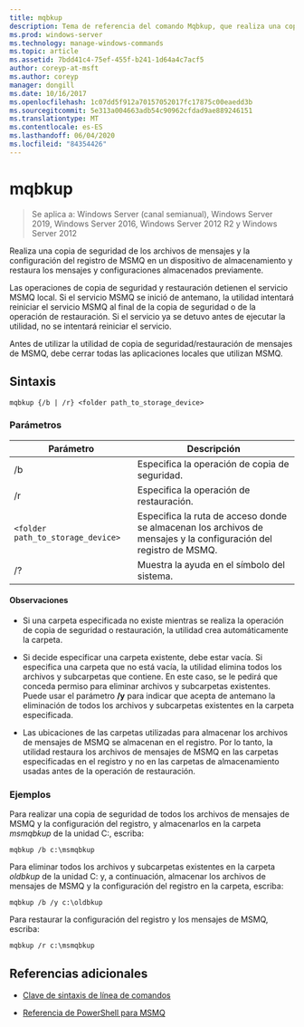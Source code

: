 ```yaml
---
title: mqbkup
description: Tema de referencia del comando Mqbkup, que realiza una copia de seguridad de los archivos de mensajes de MSMQ y de la configuración del registro en un dispositivo de almacenamiento y restaura los mensajes y configuraciones almacenados previamente.
ms.prod: windows-server
ms.technology: manage-windows-commands
ms.topic: article
ms.assetid: 7bdd41c4-75ef-455f-b241-1d64a4c7acf5
author: coreyp-at-msft
ms.author: coreyp
manager: dongill
ms.date: 10/16/2017
ms.openlocfilehash: 1c07dd5f912a70157052017fc17875c00eaedd3b
ms.sourcegitcommit: 5e313a004663adb54c90962cfdad9ae889246151
ms.translationtype: MT
ms.contentlocale: es-ES
ms.lasthandoff: 06/04/2020
ms.locfileid: "84354426"
---
```

# <a name="mqbkup"></a>mqbkup

> Se aplica a: Windows Server (canal semianual), Windows Server 2019, Windows Server 2016, Windows Server 2012 R2 y Windows Server 2012

Realiza una copia de seguridad de los archivos de mensajes y la configuración del registro de MSMQ en un dispositivo de almacenamiento y restaura los mensajes y configuraciones almacenados previamente.

Las operaciones de copia de seguridad y restauración detienen el servicio MSMQ local. Si el servicio MSMQ se inició de antemano, la utilidad intentará reiniciar el servicio MSMQ al final de la copia de seguridad o de la operación de restauración. Si el servicio ya se detuvo antes de ejecutar la utilidad, no se intentará reiniciar el servicio.

Antes de utilizar la utilidad de copia de seguridad/restauración de mensajes de MSMQ, debe cerrar todas las aplicaciones locales que utilizan MSMQ.

## <a name="syntax"></a>Sintaxis

```
mqbkup {/b | /r} <folder path_to_storage_device>
```

### <a name="parameters"></a>Parámetros

| Parámetro | Descripción |
| ------- | -------- |
| /b | Especifica la operación de copia de seguridad. |
| /r | Especifica la operación de restauración. |
| `<folder path_to_storage_device>` | Especifica la ruta de acceso donde se almacenan los archivos de mensajes y la configuración del registro de MSMQ. |
| /? | Muestra la ayuda en el símbolo del sistema. |

#### <a name="remarks"></a>Observaciones

- Si una carpeta especificada no existe mientras se realiza la operación de copia de seguridad o restauración, la utilidad crea automáticamente la carpeta.

- Si decide especificar una carpeta existente, debe estar vacía. Si especifica una carpeta que no está vacía, la utilidad elimina todos los archivos y subcarpetas que contiene. En este caso, se le pedirá que conceda permiso para eliminar archivos y subcarpetas existentes. Puede usar el parámetro **/y** para indicar que acepta de antemano la eliminación de todos los archivos y subcarpetas existentes en la carpeta especificada.

- Las ubicaciones de las carpetas utilizadas para almacenar los archivos de mensajes de MSMQ se almacenan en el registro. Por lo tanto, la utilidad restaura los archivos de mensajes de MSMQ en las carpetas especificadas en el registro y no en las carpetas de almacenamiento usadas antes de la operación de restauración.

### <a name="examples"></a>Ejemplos

Para realizar una copia de seguridad de todos los archivos de mensajes de MSMQ y la configuración del registro, y almacenarlos en la carpeta *msmqbkup* de la unidad C:, escriba:

```
mqbkup /b c:\msmqbkup
```

Para eliminar todos los archivos y subcarpetas existentes en la carpeta *oldbkup* de la unidad C: y, a continuación, almacenar los archivos de mensajes de MSMQ y la configuración del registro en la carpeta, escriba:

```
mqbkup /b /y c:\oldbkup
```

Para restaurar la configuración del registro y los mensajes de MSMQ, escriba:

```
mqbkup /r c:\msmqbkup
```

## <a name="additional-references"></a>Referencias adicionales

- [Clave de sintaxis de línea de comandos](command-line-syntax-key.md)

- [Referencia de PowerShell para MSMQ](https://docs.microsoft.com/powershell/module/msmq/?view=win10-ps)
